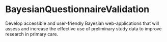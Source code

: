 # BayesianQuestionnaireValidation
Develop accessible and user-friendly Bayesian web-applications that will assess and increase the effective use of preliminary study data to improve research in primary care. 
